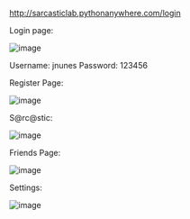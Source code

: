 
http://sarcasticlab.pythonanywhere.com/login

Login page:

![image](https://user-images.githubusercontent.com/74052985/223010927-c0394a6e-c5e3-4443-bb2b-e3ff45ac851e.png)

Username: jnunes
Password: 123456

Register Page:

![image](https://user-images.githubusercontent.com/74052985/223011018-6025746c-3d8a-43d7-8c0b-552e6bf0cefd.png)

S@rc@stic:

![image](https://user-images.githubusercontent.com/74052985/223011135-89f4c27c-0f24-4f58-954f-5d1518f47dc2.png)

Friends Page:

![image](https://user-images.githubusercontent.com/74052985/223011290-37f60944-ee9d-4a92-8658-9699922a7898.png)

Settings:

![image](https://user-images.githubusercontent.com/74052985/223011360-3c6c8974-b208-4d62-b3f3-7546e8c6c900.png)



